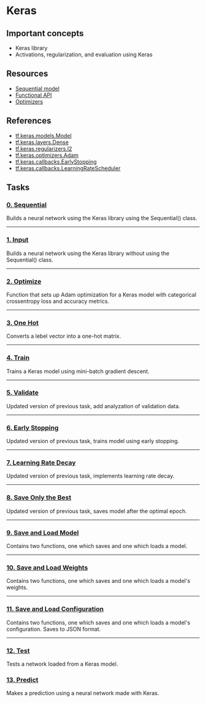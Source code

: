 # Keras

## Important concepts
* Keras library
* Activations, regularization, and evaluation using Keras

## Resources
* [Sequential model](https://www.tensorflow.org/guide/keras/sequential_model "Sequential model")
* [Functional API](https://www.tensorflow.org/guide/keras/functional "Functional API")
* [Optimizers](https://keras.io/api/optimizers/ "Optimizers")

## References
* [tf.keras.models.Model](https://github.com/tensorflow/docs/blob/r1.12/site/en/api_docs/python/tf/keras/models/Model.md "tf.keras.models.Model")
* [tf.keras.layers.Dense](https://github.com/tensorflow/docs/blob/r1.12/site/en/api_docs/python/tf/keras/layers/Dense.md "tf.keras.layers.Dense")
* [tf.keras.regularizers.l2](https://github.com/tensorflow/docs/blob/r1.12/site/en/api_docs/python/tf/keras/regularizers/l2.md "tf.keras.regularizers.l2")
* [tf.keras.optimizers.Adam](https://github.com/tensorflow/docs/blob/r1.12/site/en/api_docs/python/tf/keras/optimizers/Adam.md "tf.keras.optimizers.Adam")
* [tf.keras.callbacks.EarlyStopping](https://github.com/tensorflow/docs/blob/r1.12/site/en/api_docs/python/tf/keras/callbacks/EarlyStopping.md "tf.keras.callbacks.EarlyStopping")
* [tf.keras.callbacks.LearningRateScheduler](https://github.com/tensorflow/docs/blob/r1.12/site/en/api_docs/python/tf/keras/callbacks/LearningRateScheduler.md "tf.keras.callbacks.LearningRateScheduler")

## Tasks
### [0. Sequential](https://github.com/kyle-gross/holbertonschool-machine_learning/blob/main/supervised_learning/0x02-keras/0-sequential.py "0. Sequential")

Builds a neural network using the Keras library using the Sequential() class.

---
### [1. Input](https://github.com/kyle-gross/holbertonschool-machine_learning/blob/main/supervised_learning/0x02-keras/1-input.py "1. Input")

Builds a neural network using the Keras library without using the Sequential() class.

---
### [2. Optimize](https://github.com/kyle-gross/holbertonschool-machine_learning/blob/main/supervised_learning/0x02-keras/2-optimize.py "2. Optimize")

Function that sets up Adam optimization for a Keras model with categorical crossentropy loss and accuracy metrics.

---
### [3. One Hot](https://github.com/kyle-gross/holbertonschool-machine_learning/blob/main/supervised_learning/0x02-keras/3-one_hot.py "3. One Hot")

Converts a lebel vector into a one-hot matrix.

---
### [4. Train](https://github.com/kyle-gross/holbertonschool-machine_learning/blob/main/supervised_learning/0x02-keras/4-train.py "4. Train")

Trains a Keras model using mini-batch gradient descent.

---
### [5. Validate](https://github.com/kyle-gross/holbertonschool-machine_learning/blob/main/supervised_learning/0x02-keras/5-train.py "5. Validate")

Updated version of previous task, add analyzation of validation data.

---
### [6. Early Stopping](https://github.com/kyle-gross/holbertonschool-machine_learning/blob/main/supervised_learning/0x02-keras/6-train.py "6. Early Stopping")

Updated version of previous task, trains model using early stopping.

---
### [7. Learning Rate Decay](https://github.com/kyle-gross/holbertonschool-machine_learning/blob/main/supervised_learning/0x02-keras/7-train.py "7. Learning Rate Decay")

Updated version of previous task, implements learning rate decay.

---
### [8. Save Only the Best](https://github.com/kyle-gross/holbertonschool-machine_learning/blob/main/supervised_learning/0x02-keras/8-train.py "8. Save Only the Best")

Updated version of previous task, saves model after the optimal epoch.

---
### [9. Save and Load Model](https://github.com/kyle-gross/holbertonschool-machine_learning/blob/main/supervised_learning/0x02-keras/9-model.py "9. Save and Load Model")

Contains two functions, one which saves and one which loads a model.

---
### [10. Save and Load Weights](https://github.com/kyle-gross/holbertonschool-machine_learning/blob/main/supervised_learning/0x02-keras/10-weights.py "10. Save and Load Weights")

Contains two functions, one which saves and one which loads a model's weights.

---
### [11. Save and Load Configuration](https://github.com/kyle-gross/holbertonschool-machine_learning/blob/main/supervised_learning/0x02-keras/11-config.py "11. Save and Load Configuration")

Contains two functions, one which saves and one which loads a model's configuration. Saves to JSON format.

---
### [12. Test](https://github.com/kyle-gross/holbertonschool-machine_learning/blob/main/supervised_learning/0x02-keras/12-test.py "12. Test")

Tests a network loaded from a Keras model.

### [13. Predict](https://github.com/kyle-gross/holbertonschool-machine_learning/blob/main/supervised_learning/0x02-keras/13-predict.py "13. Predict")

Makes a prediction using a neural network made with Keras.
